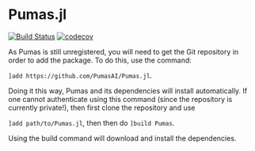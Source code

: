 # Pumas.jl

[![Build Status](https://gitlab.com/PumasAI/Pumas-jl/badges/master/build.svg)](https://gitlab.com/PumasAI/Pumas-jl/badges/master/build.svg)
[![codecov](https://codecov.io/gh/PumasAI/Pumas.jl/branch/master/graph/badge.svg?token=O3F3YVonX8)](https://codecov.io/gh/PumasAI/Pumas.jl)

As Pumas is still unregistered, you will need to get the Git repository in order to add the package. To do this, use the command:

`]add https://github.com/PumasAI/Pumas.jl`. 

Doing it this way, Pumas and its dependencies will install automatically. If one cannot authenticate using this command (since the repository is currently private!), then first clone the repository and use 

`]add path/to/Pumas.jl`, then then do `]build Pumas`.

Using the build command will download and install the dependencies.
